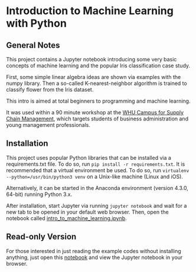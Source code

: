 # Introduction to Machine Learning with Python

## General Notes

This project contains a Jupyter notebook introducing some very basic concepts of machine learning and the popular Iris classification case study.

First, some simple linear algebra ideas are shown via examples with the numpy library. Then a so-called K-nearest-neighbor algorithm is trained to classify flower from the Iris dataset.

This intro is aimed at total beginners to programming and machine learning.

It was used within a 90 minute workshop at the [WHU Campus for Supply Chain Management](http://campus-for-scm.de), which targets students of business administration and young management professionals.

## Installation

This project uses popular Python libraries that can be installed via a requirements.txt file. To do so, run `pip install -r requirements.txt`. It is recommended that a virtual environment be used. To do so, run `virtualenv --python=/usr/bin/python3 venv` on a Unix-like machine (Linux and iOS).

Alternatively, it can be started in the Anaconda environment (version 4.3.0, 64-bit) running Python 3.x.

After installation, start Jupyter via running `jupyter notebook` and wait for a new tab to be opened in your default web browser. Then, open the notebook called [intro_to_machine_learning.ipynb](intro_to_machine_learning.ipynb).

## Read-only Version

For those interested in just reading the example codes without installing anything, just open this [notebook](intro_to_machine_learning.ipynb) and view the Jupyter notebook in your browser.
